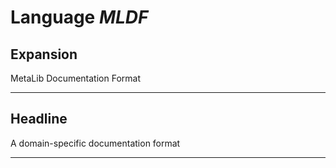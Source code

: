 # Language *MLDF*
## Expansion
MetaLib Documentation Format

---
## Headline
A domain-specific documentation format

---
